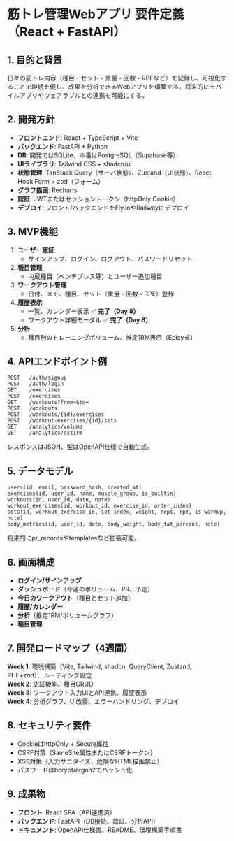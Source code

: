 # 筋トレ管理Webアプリ 要件定義（React + FastAPI）

## 1. 目的と背景
日々の筋トレ内容（種目・セット・重量・回数・RPEなど）を記録し、可視化することで継続を促し、成果を分析できるWebアプリを構築する。将来的にモバイルアプリやウェアラブルとの連携も可能にする。

## 2. 開発方針
- **フロントエンド**: React + TypeScript + Vite
- **バックエンド**: FastAPI + Python
- **DB**: 開発ではSQLite、本番はPostgreSQL（Supabase等）
- **UIライブラリ**: Tailwind CSS + shadcn/ui
- **状態管理**: TanStack Query（サーバ状態）、Zustand（UI状態）、React Hook Form + zod（フォーム）
- **グラフ描画**: Recharts
- **認証**: JWTまたはセッショントークン（httpOnly Cookie）
- **デプロイ**: フロント/バックエンドをFly.ioやRailwayにデプロイ

## 3. MVP機能
1. **ユーザー認証**
   - サインアップ、ログイン、ログアウト、パスワードリセット
2. **種目管理**
   - 内蔵種目（ベンチプレス等）とユーザー追加種目
3. **ワークアウト管理**
   - 日付、メモ、種目、セット（重量・回数・RPE）登録
4. **履歴表示**
   - 一覧、カレンダー表示 ✅ **完了（Day 8）**
   - ワークアウト詳細モーダル ✅ **完了（Day 8）**
5. **分析**
   - 種目別のトレーニングボリューム、推定1RM表示（Epley式）

## 4. APIエンドポイント例
```
POST   /auth/signup
POST   /auth/login
GET    /exercises
POST   /exercises
GET    /workouts?from=&to=
POST   /workouts
POST   /workouts/{id}/exercises
POST   /workout-exercises/{id}/sets
GET    /analytics/volume
GET    /analytics/est1rm
```
レスポンスはJSON、型はOpenAPI仕様で自動生成。

## 5. データモデル
```
users(id, email, password_hash, created_at)
exercises(id, user_id, name, muscle_group, is_builtin)
workouts(id, user_id, date, note)
workout_exercises(id, workout_id, exercise_id, order_index)
sets(id, workout_exercise_id, set_index, weight, reps, rpe, is_warmup, note)
body_metrics(id, user_id, date, body_weight, body_fat_percent, note)
```
将来的にpr_recordsやtemplatesなど拡張可能。

## 6. 画面構成
- **ログイン/サインアップ**
- **ダッシュボード**（今週のボリューム、PR、予定）
- **今日のワークアウト**（種目とセット追加）
- **履歴/カレンダー**
- **分析**（推定1RM/ボリュームグラフ）
- **種目管理**

## 7. 開発ロードマップ（4週間）
**Week 1**: 環境構築（Vite, Tailwind, shadcn, QueryClient, Zustand, RHF+zod）、ルーティング設定  
**Week 2**: 認証機能、種目CRUD  
**Week 3**: ワークアウト入力UIとAPI連携、履歴表示  
**Week 4**: 分析グラフ、UI改善、エラーハンドリング、デプロイ

## 8. セキュリティ要件
- CookieはhttpOnly + Secure属性
- CSRF対策（SameSite属性またはCSRFトークン）
- XSS対策（入力サニタイズ、危険なHTML描画禁止）
- パスワードはbcrypt/argon2でハッシュ化

## 9. 成果物
- **フロント**: React SPA（API連携済）
- **バックエンド**: FastAPI（DB接続、認証、分析API）
- **ドキュメント**: OpenAPI仕様書、README、環境構築手順書
